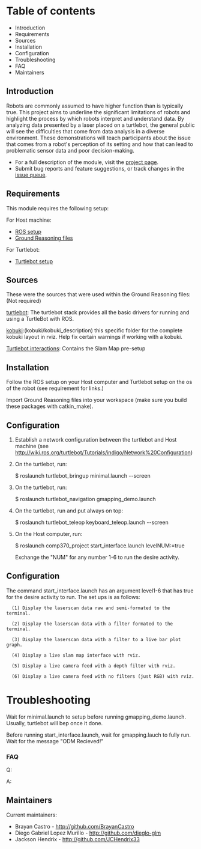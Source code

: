 # Table of contents

- Introduction
- Requirements
- Sources
- Installation
- Configuration
- Troubleshooting
- FAQ
- Maintainers

## Introduction

Robots are commonly assumed to have higher function than is typically true. This project aims to underline 
the significant limitations of robots and highlight the process by which robots interpret and understand data.
By analyzing data presented by a laser placed on a turtlebot, the general public will see the difficulties 
that come from data analysis in a diverse environment. These demonstrations will teach participants about the 
issue that comes from a robot's perception of its setting and how that can lead to problematic sensor data 
and poor decision-making.

- For a full description of the module, visit the
  [project page](https://www.drupal.org/project/admin_menu).
- Submit bug reports and feature suggestions, or track changes in the
  [issue queue](https://www.drupal.org/project/issues/admin_menu).
  
## Requirements

This module requires the following setup:

For Host machine:
- [ROS setup](https://wiki.ros.org/ROS/Installation)
- [Ground Reasoning files](http://github.com/dieglo-glm/groundReasoning.git)

For Turtlebot:
- [Turtlebot setup](http://wiki.ros.org/turtlebot/Tutorials/indigo/Turtlebot%20Installation)

## Sources

These were the sources that were used within the Ground Reasoning files: (Not required)

[turtlebot](https://github.com/turtlebot/turtlebot.git): The turtlebot stack provides all the 
basic drivers for running and using a TurtleBot with ROS.

[kobuki](https://github.com/yujinrobot/kobuki.git):(kobuki/kobuki_description) this specific folder for
the complete kobuki layout in rviz. Help fix certain warnings if working with a kobuki.

[Turtlebot interactions](https://github.com/turtlebot/turtlebot_interactions.git): Contains the Slam Map
pre-setup

## Installation

Follow the ROS setup on your Host computer and Turtlebot setup on the os of the robot (see requirement for links.)

Import Ground Reasoning files into your workspace (make sure you build these packages with catkin_make). 

## Configuration

1. Establish a network configuration between the turtlebot and Host machine
   (see http://wiki.ros.org/turtlebot/Tutorials/indigo/Network%20Configuration)
2. On the turtlebot, run:

   $ roslaunch turtlebot_bringup minimal.launch --screen
   
3. On the turtlebot, run:

   $ roslaunch turtlebot_navigation gmapping_demo.launch
  
4. On the turtlebot, run and put always on top:

   $ roslaunch turtlebot_teleop keyboard_teleop.launch --screen
   
5. On the Host computer, run:

   $ roslaunch comp370_project start_interface.launch levelNUM:=true
   
   Exchange the "NUM" for any number 1-6 to run the desire activity.

## Configuration

The command start_interface.launch  has an argument level1-6 that has true for the desire activity to run.
The set ups is as follows:

      (1) Display the laserscan data raw and semi-formated to the terminal.
      
      (2) Display the laserscan data with a filter formated to the terminal.
      
      (3) Display the laserscan data with a filter to a live bar plot graph.
      
      (4) Display a live slam map interface with rviz.
      
      (5) Display a live camera feed with a depth filter with rviz.
      
      (6) Display a live camera feed with no filters (just RGB) with rviz.

# Troubleshooting

Wait for minimal.launch to setup before running gmapping_demo.launch. Usually, turtlebot will bep once it done.

Before running start_interface.launch, wait for gmapping.lauch to fully run. Wait for the message "ODM Recieved!"

### FAQ

Q:

A: 

## Maintainers

Current maintainers:
- Brayan Castro  - http://github.com/BrayanCastro
- Diego Gabriel Lopez Murillo - http://github.com/dieglo-glm
- Jackson Hendrix - http://github.com/JCHendrix33
